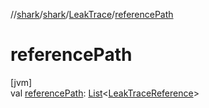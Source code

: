 //[shark](../../../index.md)/[shark](../index.md)/[LeakTrace](index.md)/[referencePath](reference-path.md)

# referencePath

[jvm]\
val [referencePath](reference-path.md): [List](https://kotlinlang.org/api/latest/jvm/stdlib/kotlin.collections/-list/index.html)&lt;[LeakTraceReference](../-leak-trace-reference/index.md)&gt;
